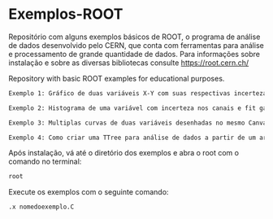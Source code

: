 # Exemplos-ROOT
Repositório com alguns exemplos básicos de ROOT, o programa de análise de dados desenvolvido pelo CERN, que conta com ferramentas para análise e processamento de grande quantidade de dados. Para informações sobre instalação e sobre as diversas bibliotecas consulte https://root.cern.ch/

Repository with basic ROOT examples for educational purposes.

```bash
Exemplo 1: Gráfico de duas variáveis X-Y com suas respectivas incertezas e um ajuste linear.
```

```bash
Exemplo 2: Histograma de uma variável com incerteza nos canais e fit gaussiano 
```

```bash
Exemplo 3: Multiplas curvas de duas variáveis desenhadas no mesmo Canvas. 
```

```bash
Exemplo 4: Como criar uma TTree para análise de dados a partir de um arquivo txt de multiplas colunas. 
```


Após instalação, vá até o diretório dos exemplos e abra o root com o comando no terminal:

```bash
root
```

Execute os exemplos com o seguinte comando:

```bash
.x nomedoexemplo.C
```
